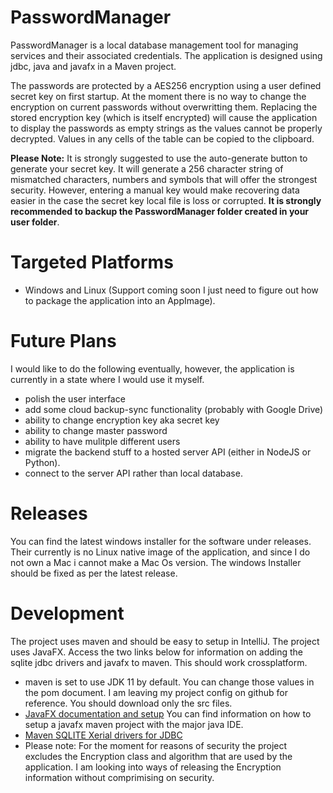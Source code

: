 # PasswordManager

PasswordManager is a local database management tool for managing services and their associated credentials. The application is designed using jdbc, java and javafx in a Maven project. 

The passwords are protected by a AES256 encryption using a user defined secret key on first startup. At the moment there is no way to change the encryption on current passwords without overwritting them. Replacing the stored encryption key (which is itself encrypted) will cause the application to display the passwords as empty strings as the values cannot be properly decrypted. Values in any cells of the table can be copied to the clipboard. 

<strong>Please Note:</strong>
It is strongly suggested to use the auto-generate button to generate your secret key. It will generate a 256 character string of mismatched characters, numbers and symbols that will offer the strongest security. However, entering a manual key would make recovering data easier in the case the secret key local file is loss or corrupted. <strong>It is strongly recommended to backup the PasswordManager folder created in your user folder</strong>.

# Targeted Platforms
* Windows and Linux (Support coming soon I just need to figure out how to package the application into an AppImage).

# Future Plans

I would like to do the following eventually, however, the application is currently in a state where I would use it myself.

* polish the user interface
* add some cloud backup-sync functionality (probably with Google Drive)
* ability to change encryption key aka secret key
* ability to change master password
* ability to have mulitple different users
* migrate the backend stuff to a hosted server API (either in NodeJS or Python). 
* connect to the server API rather than local database.


# Releases

You can find the latest windows installer for the software under releases. Their currently is no Linux native image of the application, and since I do not own a Mac i cannot make a Mac Os version. The windows Installer should be fixed as per the latest release. 

# Development

The project uses maven and should be easy to setup in IntelliJ. The project uses JavaFX. Access the two links below for information on adding the sqlite jdbc drivers and javafx to maven. This should work crossplatform. 

* maven is set to use JDK 11 by default. You can change those values in the pom  document. I am leaving my project config on github for reference. You should download only the src files.
* <a href=https://openjfx.io/openjfx-docs/>JavaFX documentation and setup</a> You can find information on how to setup a javafx maven project with the major java IDE. 
* <a href=https://mvnrepository.com/artifact/org.xerial/sqlite-jdbc/3.32.3.2>Maven SQLITE Xerial drivers for JDBC</a>
* Please note: For the moment for reasons of security the project excludes the Encryption class and algorithm that are used by the application. I am looking into ways of releasing the Encryption information without comprimising on security.

